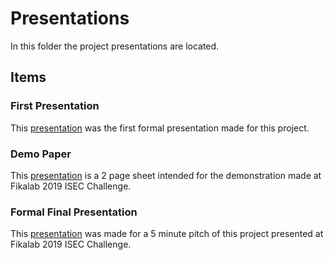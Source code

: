 # Presentations

In this folder the project presentations are located. 

## Items

### First Presentation
This [presentation](/Presentations/First%20Presentation.pdf) was the first formal presentation made for this project. 

### Demo Paper 
This [presentation](/Presentations/Demo%202%20Pages.pdf) is a 2 page sheet intended for the demonstration made at Fikalab 2019 ISEC Challenge.

### Formal Final Presentation
This [presentation](/Presentations/Fikalab_ISEC_Apresentacao.pdf) was made for a 5 minute pitch of this project presented at Fikalab 2019 ISEC Challenge.

